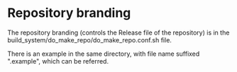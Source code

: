 # Repository branding

The repository branding (controls the Release file of the repository) is
in the build\_system/do\_make\_repo/do\_make\_repo.conf.sh file.

There is an example in the same directory, with file name suffixed
".example", which can be referred.

